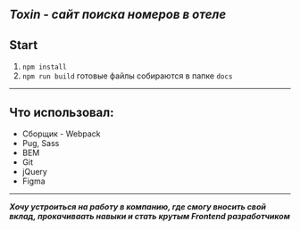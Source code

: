 *Toxin - сайт поиска номеров в отеле*
---
## Start 
1) `npm install`
2) `npm run build`
готовые файлы собираются в папке `docs`

---
Что использовал:
---
* Сборщик - Webpack
* Pug, Sass
* BEM
* Git
* jQuery
* Figma
---
***Хочу устроиться на работу в компанию, где смогу вносить свой вклад, прокачиваать навыки и стать крутым Frontend разработчиком***